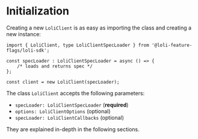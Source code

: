 # Initialization

Creating a new `LoliClient` is as easy as importing the class and creating a new instance:

```ts{7}
import { LoliClient, type LoliClientSpecLoader } from '@loli-feature-flags/loli-sdk';

const specLoader : LoliClientSpecLoader = async () => {
    /* loads and returns spec */
};

const client = new LoliClient(specLoader);
```

The class `LoliClient` accepts the following parameters:
- `specLoader: LoliClientSpecLoader` (**required**)
- `options: LoliClientOptions` (optional)
- `specLoader: LoliClientCallbacks` (optional)

They are explained in-depth in the following sections.
